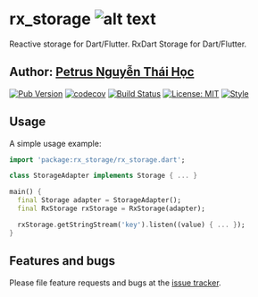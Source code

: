 # rx_storage ![alt text](https://avatars3.githubusercontent.com/u/6407041?s=32&v=4)

Reactive storage for Dart/Flutter. RxDart Storage for Dart/Flutter.

## Author: [Petrus Nguyễn Thái Học](https://github.com/hoc081098)

[![Pub Version](https://img.shields.io/pub/v/rx_storage?style=plastic)](https://pub.dev/packages/rx_storage)
[![codecov](https://codecov.io/gh/Flutter-Dart-Open-Source/rx_storage/branch/master/graph/badge.svg?token=6eORcR6Web)](https://codecov.io/gh/Flutter-Dart-Open-Source/rx_storage)
[![Build Status](https://travis-ci.com/Flutter-Dart-Open-Source/rx_storage.svg?branch=master)](https://travis-ci.com/Flutter-Dart-Open-Source/rx_storage)
[![License: MIT](https://img.shields.io/badge/License-MIT-yellow.svg)](https://opensource.org/licenses/MIT)
[![Style](https://img.shields.io/badge/style-pedantic-40c4ff.svg)](https://github.com/dart-lang/pedantic)

## Usage

A simple usage example:

```dart
import 'package:rx_storage/rx_storage.dart';

class StorageAdapter implements Storage { ... }

main() {
  final Storage adapter = StorageAdapter();
  final RxStorage rxStorage = RxStorage(adapter);

  rxStorage.getStringStream('key').listen((value) { ... });
}
```

## Features and bugs

Please file feature requests and bugs at the [issue tracker][tracker].

[tracker]: https://github.com/Flutter-Dart-Open-Source/rx_storage/issues
